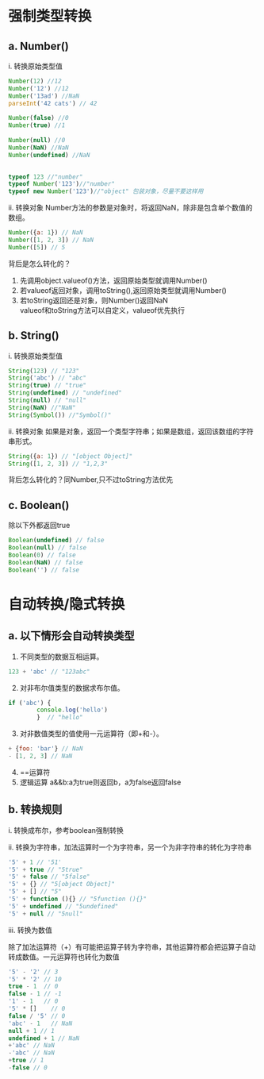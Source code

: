 # 强制类型转换
## a. Number()

i. 转换原始类型值
```javascript
Number(12) //12
Number('12') //12
Number('13ad') //NaN
parseInt('42 cats') // 42
			
Number(false) //0
Number(true) //1
			
Number(null) //0
Number(NaN) //NaN
Number(undefined) //NaN

		    
typeof 123 //"number"
typeof Number('123')//"number"
typeof new Number('123')//"object" 包装对象，尽量不要这样用
```

ii. 转换对象
Number方法的参数是对象时，将返回NaN，除非是包含单个数值的数组。
```javascript
Number({a: 1}) // NaN
Number([1, 2, 3]) // NaN
Number([5]) // 5
```			
背后是怎么转化的？
1) 先调用object.valueof()方法，返回原始类型就调用Number()
2) 若valueof返回对象，调用toString(),返回原始类型就调用Number()
3) 若toString返回还是对象，则Number()返回NaN				
valueof和toString方法可以自定义，valueof优先执行

## b. String()

i. 转换原始类型值
```javascript
String(123) // "123"
String('abc') // "abc"
String(true) // "true"
String(undefined) // "undefined"
String(null) // "null"
String(NaN) //"NaN"
String(Symbol()) //"Symbol()"
```			

ii. 转换对象
如果是对象，返回一个类型字符串；如果是数组，返回该数组的字符串形式。
```javascript
String({a: 1}) // "[object Object]"
String([1, 2, 3]) // "1,2,3"
```			
背后怎么转化的？同Number,只不过toString方法优先

## c. Boolean()
除以下外都返回true
```javascript
Boolean(undefined) // false
Boolean(null) // false
Boolean(0) // false
Boolean(NaN) // false
Boolean('') // false
```
		
# 自动转换/隐式转换
## a. 以下情形会自动转换类型
1) 不同类型的数据互相运算。
```javascript
123 + 'abc' // "123abc"
```
2) 对非布尔值类型的数据求布尔值。
```javascript
if ('abc') {
        console.log('hello')
        }  // "hello"
```
3) 对非数值类型的值使用一元运算符（即+和-）。
```javascript
+ {foo: 'bar'} // NaN
- [1, 2, 3] // NaN
```

4) ==运算符
5) 逻辑运算
a&&b:a为true则返回b，a为false返回false

## b. 转换规则

i. 转换成布尔，参考boolean强制转换

ii. 转换为字符串，加法运算时一个为字符串，另一个为非字符串的转化为字符串

```javascript
'5' + 1 // '51'
'5' + true // "5true"
'5' + false // "5false"
'5' + {} // "5[object Object]"
'5' + [] // "5"
'5' + function (){} // "5function (){}"
'5' + undefined // "5undefined"
'5' + null // "5null"
```
iii. 转换为数值

除了加法运算符（+）有可能把运算子转为字符串，其他运算符都会把运算子自动转成数值。一元运算符也转化为数值
```javascript
'5' - '2' // 3
'5' * '2' // 10
true - 1  // 0
false - 1 // -1
'1' - 1   // 0
'5' * []    // 0
false / '5' // 0
'abc' - 1   // NaN
null + 1 // 1
undefined + 1 // NaN
+'abc' // NaN
-'abc' // NaN
+true // 1
-false // 0
```